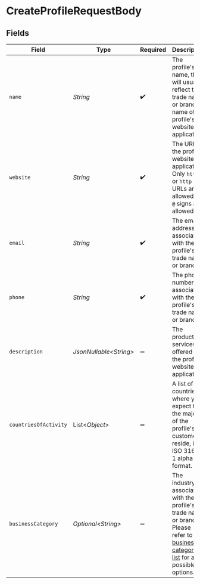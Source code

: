 # CreateProfileRequestBody


## Fields

| Field                                                                                                                                                     | Type                                                                                                                                                      | Required                                                                                                                                                  | Description                                                                                                                                               | Example                                                                                                                                                   |
| --------------------------------------------------------------------------------------------------------------------------------------------------------- | --------------------------------------------------------------------------------------------------------------------------------------------------------- | --------------------------------------------------------------------------------------------------------------------------------------------------------- | --------------------------------------------------------------------------------------------------------------------------------------------------------- | --------------------------------------------------------------------------------------------------------------------------------------------------------- |
| `name`                                                                                                                                                    | *String*                                                                                                                                                  | :heavy_check_mark:                                                                                                                                        | The profile's name, this will usually reflect the trade name or brand name of the profile's website or application.                                       | My website name                                                                                                                                           |
| `website`                                                                                                                                                 | *String*                                                                                                                                                  | :heavy_check_mark:                                                                                                                                        | The URL to the profile's website or application. Only `https` or `http` URLs are allowed. No `@` signs are allowed.                                       | https://example.com                                                                                                                                       |
| `email`                                                                                                                                                   | *String*                                                                                                                                                  | :heavy_check_mark:                                                                                                                                        | The email address associated with the profile's trade name or brand.                                                                                      | test@mollie.com                                                                                                                                           |
| `phone`                                                                                                                                                   | *String*                                                                                                                                                  | :heavy_check_mark:                                                                                                                                        | The phone number associated with the profile's trade name or brand.                                                                                       | +31208202070                                                                                                                                              |
| `description`                                                                                                                                             | *JsonNullable\<String>*                                                                                                                                   | :heavy_minus_sign:                                                                                                                                        | The products or services offered by the profile's website or application.                                                                                 | My website description                                                                                                                                    |
| `countriesOfActivity`                                                                                                                                     | List\<*Object*>                                                                                                                                           | :heavy_minus_sign:                                                                                                                                        | A list of countries where you expect that the majority of the profile's customers reside, in ISO 3166-1 alpha-2 format.                                   | [<br/>"NL",<br/>"GB"<br/>]                                                                                                                                |
| `businessCategory`                                                                                                                                        | *Optional\<String>*                                                                                                                                       | :heavy_minus_sign:                                                                                                                                        | The industry associated with the profile's trade name or brand. Please refer to the [business category list](common-data-types) for all possible options. | OTHER_MERCHANDISE                                                                                                                                         |